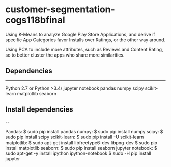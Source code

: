# customer-segmentation-cogs118bfinal


Using K-Means to analyze Google Play Store Applications, and derive if specific App Categories favor Installs over Ratings, or the other way around. 

Using PCA to include more attributes, such as Reviews and Content Rating, so to better cluster the apps who share more similarities.

## Dependencies
---
Python 2.7 or Python >3.4/
jupyter notebook
pandas
numpy
scipy
scikit-learn
matplotlib
seaborn


## Install dependencies
--

Pandas:           $ sudo pip install pandas
numpy:            $ sudo pip install numpy
scipy:            $ sudo pip install scipy
scikit-learn:     $ sudo pip install -U scikit-learn
matplotlib: 
                  $ sudo apt-get install libfreetype6-dev libpng-dev
                  $ sudo pip install matplotlib 
seaborn:          $ sudo pip install seaborn
jupyter notebook: $ sudo apt-get -y install ipython ipython-notebook
                  $ sudo -H pip install jupyter
